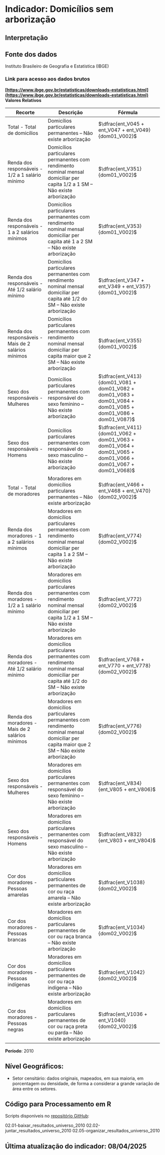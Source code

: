 # Indicador: Domicílios sem arborização

## Interpretação


## Fonte dos dados
Instituto Brasileiro de Geografia e Estatística (IBGE)

### Link para acesso aos dados brutos
**[https://www.ibge.gov.br/estatisticas/downloads-estatisticas.html](https://www.ibge.gov.br/estatisticas/downloads-estatisticas.html)**
**Valores Relativos**

|Recorte|Descrição  |Fórmula
|--|--|--|
|Total - Total de domicílios|Domicílios particulares permanentes – Não existe arborização|$\dfrac{ent_V045 + ent_V047 + ent_V049}{dom01_V002}$|
|Renda dos responsáveis - 1/2 a 1 salário mínimo|Domicílios particulares permanentes com rendimento nominal mensal domiciliar per capita 1/2 a 1 SM – Não existe arborização|$\dfrac{ent_V351}{dom01_V002}$|
|Renda dos responsáveis - 1 a 2 salários mínimos|Domicílios particulares permanentes com rendimento nominal mensal domiciliar per capita até 1 a 2 SM – Não existe arborização|$\dfrac{ent_V353}{dom01_V002}$|
|Renda dos responsáveis - Até 1/2 salário mínimo|Domicílios particulares permanentes com rendimento nominal mensal domiciliar per capita até 1/2 do SM – Não existe arborização|$\dfrac{ent_V347 + ent_V349 + ent_V357}{dom01_V002}$|
|Renda dos responsáveis - Mais de 2 salários mínimos|Domicílios particulares permanentes com rendimento nominal mensal domiciliar per capita maior que 2 SM – Não existe arborização|$\dfrac{ent_V355}{dom01_V002}$|
|Sexo dos responsáveis - Mulheres|Domicílios particulares permanentes com responsável do sexo feminino – Não existe arborização|$\dfrac{ent_V413}{dom01_V081 + dom01_V082 + dom01_V083 + dom01_V084 + dom01_V085 + dom01_V086 + dom01_V087}$|
|Sexo dos responsáveis - Homens|Domicílios particulares permanentes com responsável do sexo masculino – Não existe arborização|$\dfrac{ent_V411}{dom01_V062 + dom01_V063 + dom01_V064 + dom01_V065 + dom01_V066 + dom01_V067 + dom01_V068}$|
|Total - Total de moradores|Moradores em domicílios particulares permanentes – Não existe arborização|$\dfrac{ent_V466 + ent_V468 + ent_V470}{dom02_V002}$|
|Renda dos moradores - 1 a 2 salários mínimos|Moradores em domicílios particulares permanentes com rendimento nominal mensal domiciliar per capita 1 a 2 SM – Não existe arborização|$\dfrac{ent_V774}{dom02_V002}$|
|Renda dos moradores - 1/2 a 1 salário mínimo|Moradores em domicílios particulares permanentes com rendimento nominal mensal domiciliar per capita 1/2 a 1 SM – Não existe arborização|$\dfrac{ent_V772}{dom02_V002}$|
|Renda dos moradores - Até 1/2 salário mínimo|Moradores em domicílios particulares permanentes com rendimento nominal mensal domiciliar per capita até 1/2 do SM – Não existe arborização|$\dfrac{ent_V768 + ent_V770 + ent_V778}{dom02_V002}$|
|Renda dos moradores - Mais de 2 salários mínimos|Moradores em domicílios particulares permanentes com rendimento nominal mensal domiciliar per capita maior que 2 SM – Não existe arborização|$\dfrac{ent_V776}{dom02_V002}$|
|Sexo dos responsáveis - Mulheres|Moradores em domicílios particulares permanentes com responsável do sexo feminino – Não existe arborização|$\dfrac{ent_V834}{ent_V805 + ent_V806}$|
|Sexo dos responsáveis - Homens|Moradores em domicílios particulares permanentes com responsável do sexo masculino – Não existe arborização|$\dfrac{ent_V832}{ent_V803 + ent_V804}$|
|Cor dos moradores - Pessoas amarelas|Moradores em domicílios particulares permanentes de cor ou raça amarela – Não existe arborização|$\dfrac{ent_V1038}{dom02_V002}$|
|Cor dos moradores - Pessoas brancas|Moradores em domicílios particulares permanentes de cor ou raça branca – Não existe arborização|$\dfrac{ent_V1034}{dom02_V002}$|
|Cor dos moradores - Pessoas indígenas|Moradores em domicílios particulares permanentes de cor ou raça indígena – Não existe arborização|$\dfrac{ent_V1042}{dom02_V002}$|
|Cor dos moradores - Pessoas negras|Moradores em domicílios particulares permanentes de cor ou raça preta ou parda – Não existe arborização|$\dfrac{ent_V1036 + ent_V1040}{dom02_V002}$|

**Período**: 2010

## Nível Geográficos:

 - Setor censitário: dados originais, mapeados, em sua maioria, em porcentagem ou densidade, de forma a considerar a grande variação de área entre os setores.

## Código para Processamento em R
Scripts disponíveis no [repositório GitHub](https://github.com/cem-usp/georedus):

02.01-baixar_resultados_universo_2010
02.02-juntar_resultados_universo_2010
02.05-organizar_resultados_universo_2010

## Última atualização do indicador: 08/04/2025
